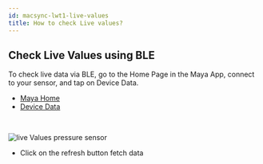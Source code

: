 ```yaml
---
id: macsync-lwt1-live-values
title: How to check Live values?
---
```


## Check Live Values using BLE

To check live data via BLE, go to the Home Page in the Maya App, connect to your sensor, and tap on Device Data.

<nav aria-label="breadcrumbs">
  <ul class="breadcrumbs breadcrumbs--sm">
    <li class="breadcrumbs__item">
      <a class="breadcrumbs__link" href="#url">Maya Home</a>
    </li>
    <li class="breadcrumbs__item">
      <a class="breadcrumbs__link" href="#url">Device Data</a>
    </li>
  </ul>
</nav>

<br/>

![live Values pressure sensor](/img/lorawan/sensors/temperaturehumi/maxbotics_device_data.svg)

- Click on the refresh button fetch data


